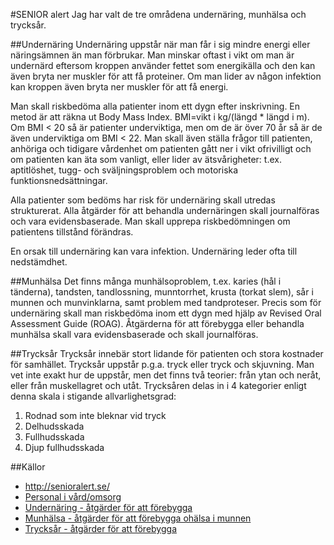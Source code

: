 #SENIOR alert
Jag har valt de tre områdena undernäring, munhälsa och trycksår.

##Undernäring
Undernäring uppstår när man får i sig mindre energi eller näringsämnen än man förbrukar. Man minskar oftast i vikt om man är undernärd eftersom kroppen använder fettet som energikälla och den kan även bryta ner muskler för att få proteiner. Om man lider av någon infektion kan kroppen även bryta ner muskler för att få energi. 

Man skall riskbedöma alla patienter inom ett dygn efter inskrivning. En metod är att räkna ut Body Mass Index. BMI=vikt i kg/(längd * längd i m). Om BMI < 20 så är patienter underviktiga, men om de är över 70 år så är de även underviktiga om BMI < 22. Man skall även ställa frågor till patienten, anhöriga och tidigare vårdenhet om patienten gått ner i vikt ofrivilligt och om patienten kan äta som vanligt, eller lider av ätsvårigheter: t.ex. aptitlöshet, tugg- och sväljningsproblem och motoriska funktionsnedsättningar. 

Alla patienter som bedöms har risk för undernäring skall utredas strukturerat. Alla åtgärder för att behandla undernäringen skall journalföras och vara evidensbaserade. Man skall upprepa riskbedömningen om patientens tillstånd förändras.

En orsak till undernäring kan vara infektion. Undernäring leder ofta till nedstämdhet.

##Munhälsa
Det finns många munhälsoproblem, t.ex. karies (hål i tänderna), tandsten, tandlossning, munntorrhet, krusta (torkat slem), sår i munnen och munvinklarna, samt problem med tandproteser. Precis som för undernäring skall man riskbedöma inom ett dygn med hjälp av Revised Oral Assessment Guide (ROAG). Åtgärderna för att förebygga eller behandla munhälsa skall vara evidensbaserade och skall journalföras.

##Trycksår
Trycksår innebär stort lidande för patienten och stora kostnader för samhället. Trycksår uppstår p.g.a. tryck eller tryck och skjuvning. Man vet inte exakt hur de uppstår, men det finns två teorier: från ytan och neråt, eller från muskellagret och utåt. Trycksåren delas in i 4 kategorier enligt denna skala i stigande allvarlighetsgrad:

1. Rodnad som inte bleknar vid tryck
2. Delhudsskada
3. Fullhudsskada
4. Djup fullhudsskada

##Källor
* http://senioralert.se/
 * [Personal i vård/omsorg](http://plus.rjl.se/index.jsf?nodeId=43904&nodeType=13)
* [Undernäring - åtgärder för att förebygga](http://webbutik.skl.se/bilder/artiklar/pdf/7164-631-6.pdf?issuusl=ignore)
* [Munhälsa - åtgärder för att förebygga ohälsa i munnen](http://webbutik.skl.se/bilder/artiklar/pdf/7585-140-2.pdf?issuusl=ignore)
* [Trycksår - åtgärder för att förebygga](http://webbutik.skl.se/bilder/artiklar/pdf/7164-633-0.pdf?issuusl=ignore)
